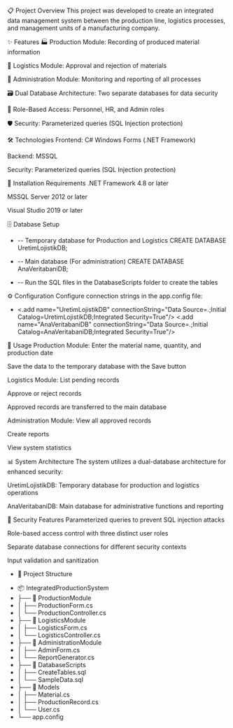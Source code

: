 📋 Project Overview
This project was developed to create an integrated data management system between the production line, logistics processes, and management units of a manufacturing company.

✨ Features
🏭 Production Module: Recording of produced material information

🚚 Logistics Module: Approval and rejection of materials

👔 Administration Module: Monitoring and reporting of all processes

🗃️ Dual Database Architecture: Two separate databases for data security

🔐 Role-Based Access: Personnel, HR, and Admin roles

🛡️ Security: Parameterized queries (SQL Injection protection)

🛠️ Technologies
Frontend: C# Windows Forms (.NET Framework)

Backend: MSSQL

Security: Parameterized queries (SQL Injection protection)

💾 Installation Requirements
.NET Framework 4.8 or later

MSSQL Server 2012 or later

Visual Studio 2019 or later

🗄️ Database Setup
+ -- Temporary database for Production and Logistics
CREATE DATABASE UretimLojistikDB;

+ -- Main database (For administration)
CREATE DATABASE AnaVeritabaniDB;

+ -- Run the SQL files in the DatabaseScripts folder to create the tables

⚙️ Configuration
Configure connection strings in the app.config file:
+ <configuration>
  <connectionStrings>
    <.add name="UretimLojistikDB" 
         connectionString="Data Source=.;Initial Catalog=UretimLojistikDB;Integrated Security=True"/>
    <.add name="AnaVeritabaniDB" 
         connectionString="Data Source=.;Initial Catalog=AnaVeritabaniDB;Integrated Security=True"/>
  </connectionStrings>
</configuration>

🚀 Usage
Production Module:
Enter the material name, quantity, and production date

Save the data to the temporary database with the Save button

Logistics Module:
List pending records

Approve or reject records

Approved records are transferred to the main database

Administration Module:
View all approved records

Create reports

View system statistics

📊 System Architecture
The system utilizes a dual-database architecture for enhanced security:

UretimLojistikDB: Temporary database for production and logistics operations

AnaVeritabaniDB: Main database for administrative functions and reporting

🔐 Security Features
Parameterized queries to prevent SQL injection attacks

Role-based access control with three distinct user roles

Separate database connections for different security contexts

Input validation and sanitization

* 📁 Project Structure
+ 📦 IntegratedProductionSystem
+ ├── 📂 ProductionModule
+ │   ├── ProductionForm.cs
+ │   └── ProductionController.cs
+ ├── 📂 LogisticsModule
+ │   ├── LogisticsForm.cs
+ │   └── LogisticsController.cs
+ ├── 📂 AdministrationModule
+ │   ├── AdminForm.cs
+ │   └── ReportGenerator.cs
+ ├── 📂 DatabaseScripts
+ │   ├── CreateTables.sql
+ │   └── SampleData.sql
+ ├── 📂 Models
+ │   ├── Material.cs
+ │   ├── ProductionRecord.cs
+ │   └── User.cs
+ └── app.config
